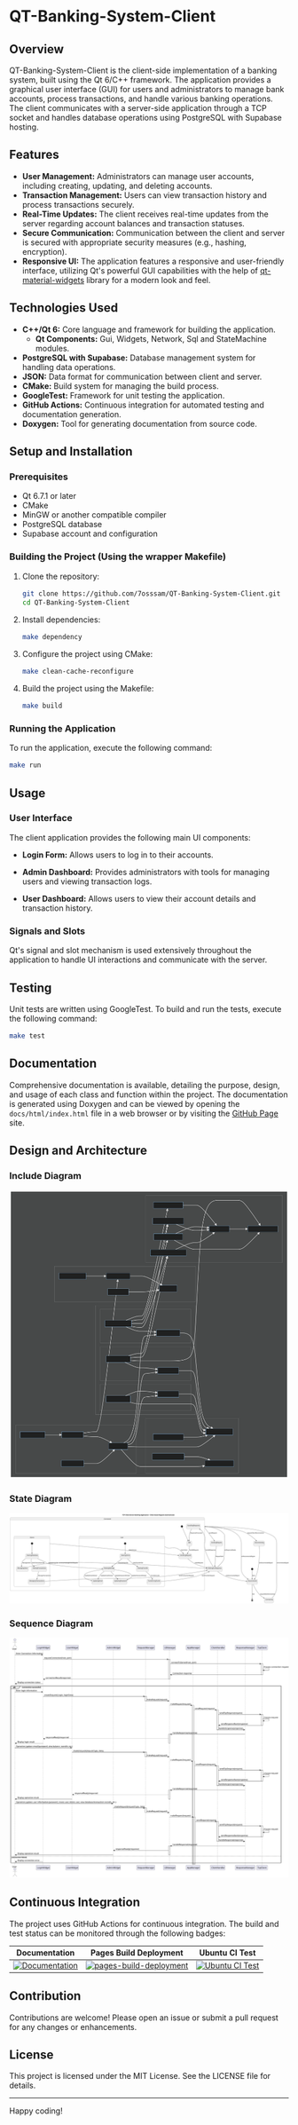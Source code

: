 # QT-Banking-System-Client

## Overview

QT-Banking-System-Client is the client-side implementation of a banking system, built using the Qt 6/C++ framework. The application provides a graphical user interface (GUI) for users and administrators to manage bank accounts, process transactions, and handle various banking operations. The client communicates with a server-side application through a TCP socket and handles database operations using PostgreSQL with Supabase hosting.


## Features

- **User Management:** Administrators can manage user accounts, including creating, updating, and deleting accounts.
- **Transaction Management:** Users can view transaction history and process transactions securely.
- **Real-Time Updates:** The client receives real-time updates from the server regarding account balances and transaction statuses.
- **Secure Communication:** Communication between the client and server is secured with appropriate security measures (e.g., hashing, encryption).
- **Responsive UI:** The application features a responsive and user-friendly interface, utilizing Qt's powerful GUI capabilities with the help of [qt-material-widgets](https://github.com/sebcaux/qt-material-widgets) library for a modern look and feel.

## Technologies Used

- **C++/Qt 6:** Core language and framework for building the application.
	- **Qt Components:** Gui, Widgets, Network, Sql and StateMachine modules.
- **PostgreSQL with Supabase:** Database management system for handling data operations.
- **JSON:** Data format for communication between client and server.
- **CMake:** Build system for managing the build process.
- **GoogleTest:** Framework for unit testing the application.
- **GitHub Actions:** Continuous integration for automated testing and documentation generation.
- **Doxygen:** Tool for generating documentation from source code.

## Setup and Installation

### Prerequisites

- Qt 6.7.1 or later
- CMake
- MinGW or another compatible compiler
- PostgreSQL database
- Supabase account and configuration

### Building the Project (Using the wrapper Makefile)

1. Clone the repository:
    ```sh
    git clone https://github.com/7osssam/QT-Banking-System-Client.git
    cd QT-Banking-System-Client
    ```

2. Install dependencies:
    ```sh
    make dependency
    ```

3. Configure the project using CMake:
    ```sh
    make clean-cache-reconfigure
    ```

4. Build the project using the Makefile:
    ```sh
    make build
    ```

### Running the Application

To run the application, execute the following command:
```sh
make run
```
## Usage

### User Interface

The client application provides the following main UI components:

- **Login Form:** Allows users to log in to their accounts.
<!-- gif of login form -->
- **Admin Dashboard:** Provides administrators with tools for managing users and viewing transaction logs.
<!-- gif of admin dashboard -->
- **User Dashboard:** Allows users to view their account details and transaction history.
<!-- gif of user dashboard -->

### Signals and Slots

Qt's signal and slot mechanism is used extensively throughout the application to handle UI interactions and communicate with the server.

## Testing

Unit tests are written using GoogleTest. To build and run the tests, execute the following command:
```sh
make test
```

## Documentation

Comprehensive documentation is available, detailing the purpose, design, and usage of each class and function within the project. The documentation is generated using Doxygen and can be viewed by opening the `docs/html/index.html` file in a web browser or by visiting the [GitHub Page](https://7osssam.github.io/QT-Banking-System-Client/) site.

<!-- OOP design Diagrams (Class Diagrams, Sequence Diagrams, State Diagrams, Include Diagrams) -->
## Design and Architecture
### Include Diagram
![Include Diagram](docs/diagrams/mermaid/include_diagram.svg)
### State Diagram
![State Diagram](docs/diagrams/plantuml/state_diagram.svg)
### Sequence Diagram
![Sequence Diagram](docs/diagrams/plantuml/system_sequence_diagram.svg)


## Continuous Integration

The project uses GitHub Actions for continuous integration. The build and test status can be monitored through the following badges:

| Documentation | Pages Build Deployment | Ubuntu CI Test |
|---------------|------------------------|----------------|
| [![Documentation](https://github.com/7osssam/QT-Banking-System-Client/actions/workflows/documentation.yml/badge.svg)](https://github.com/7osssam/QT-Banking-System-Client/actions/workflows/documentation.yml) | [![pages-build-deployment](https://github.com/7osssam/QT-Banking-System-Client/actions/workflows/pages/pages-build-deployment/badge.svg)](https://github.com/7osssam/QT-Banking-System-Client/actions/workflows/pages/pages-build-deployment) | [![Ubuntu CI Test](https://github.com/7osssam/QT-Banking-System-Client/actions/workflows/Ubuntu.yml/badge.svg)](https://github.com/7osssam/QT-Banking-System-Client/actions/workflows/Ubuntu.yml) |

## Contribution

Contributions are welcome! Please open an issue or submit a pull request for any changes or enhancements.

## License

This project is licensed under the MIT License. See the LICENSE file for details.

---

Happy coding!
